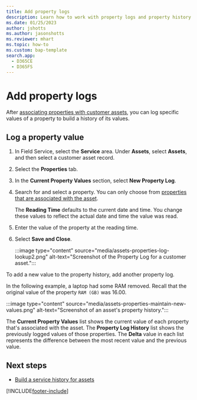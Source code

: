 ```yaml
---
title: Add property logs
description: Learn how to work with property logs and property history in Dynamics 365 Field Service.
ms.date: 01/25/2023
author: jshotts
ms.author: jasonshotts
ms.reviewer: mhart
ms.topic: how-to
ms.custom: bap-template
search.app: 
  - D365CE
  - D365FS
---
```


# Add property logs

After [associating properties with customer assets](properties.md), you can log specific values of a property to build a history of its values.

## Log a property value

1. In Field Service, select the **Service** area. Under **Assets**, select **Assets**, and then select a customer asset record.

1. Select the **Properties** tab.

1. In the **Current Property Values** section, select **New Property Log**.

1. Search for and select a property. You can only choose from [properties that are associated with the asset](properties.md).

    The **Reading Time** defaults to the current date and time. You change these values to reflect the actual date and time the value was read.

1. Enter the value of the property at the reading time.

1. Select **Save and Close**.

    :::image type="content" source="media/assets-properties-log-lookup2.png" alt-text="Screenshot of the Property Log for a customer asset.":::

To add a new value to the property history, add another property log.

In the following example, a laptop had some RAM removed. Recall that the original value of the property `RAM (GB)` was 16.00.

:::image type="content" source="media/assets-properties-maintain-new-values.png" alt-text="Screenshot of an asset's property history.":::

The **Current Property Values** list shows the current value of each property that's associated with the asset. The **Property Log History** list shows the previously logged values of those properties. The **Delta** value in each list represents the difference between the most recent value and the previous value.  

## Next steps

- [Build a service history for assets](service-history.md)

[!INCLUDE[footer-include](../includes/footer-banner.md)]
